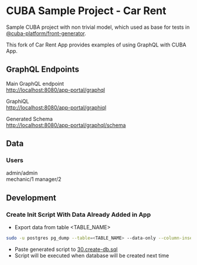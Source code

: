 # CUBA Sample Project - Car Rent
Sample CUBA project with non trivial model, which used as base for tests in 
[@cuba-platform/front-generator](https://github.com/cuba-platform/frontend). 

This fork of Car Rent App provides examples of using GraphQL with CUBA App.

## GraphQL Endpoints
Main GraphQL endpoint<br>
[http://localhost:8080/app-portal/graphql]()

GraphiQL<br>
[http://localhost:8080/app-portal/graphiql]()

Generated Schema<br>
[http://localhost:8080/app-portal/graphql/schema]()

## Data
### Users
admin/admin<br>
mechanic/1
manager/2

## Development
### Create Init Script With Data Already Added in App
* Export data from table <TABLE_NAME>
```bash
sudo -u postgres pg_dump --table=<TABLE_NAME> --data-only --column-inserts scr
```
* Paste generated script to [30.create-db.sql](modules/core/db/init/hsql/30.create-db.sql) 
* Script will be executed when database will be created next time  